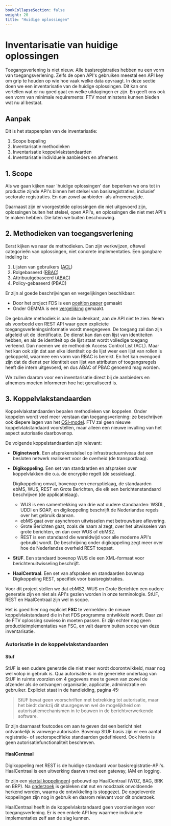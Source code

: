 ```yaml
---
bookCollapseSection: false
weight: 20
title: "Huidige oplossingen"
---
```


# Inventarisatie van huidige oplossingen

Toegangsverlening is niet nieuw. Alle basisregistraties hebben nu een vorm van toegangsverlening. 
Zelfs de open API's gebruiken meestal een API key om grip te houden op wie hoe vaak welke data opvraagt.
In deze sectie doen we een inventarisatie van de huidige oplossingen. Dit kan ons vertellen wat er nu goed gaat en welke uitdagingen er zijn. 
En geeft ons ook een vorm van minimale requirements: FTV moet minstens kunnen bieden wat nu al bestaat. 

## Aanpak

Dit is het stappenplan van de inventarisatie:
1. Scope bepaling
2. Inventarisatie methodieken
3. Inventarisatie koppelvlakstandaarden
4. Inventarisatie individuele aanbieders en afnemers

## 1. Scope
Als we gaan kijken naar 'huidige oplossingen' dan beperken we ons tot in productie zijnde API's
binnen het stelsel van basisregistraties, inclusief sectorale registraties. En dan zowel aanbieder- als afnemerszijde.

Daarnaast zijn er voorgestelde oplossingen die niet uitgevoerd zijn,
oplossingen buiten het stelsel, open API's, en oplossingen die niet met API's te maken hebben. 
Die laten we buiten beschouwing.

## 2. Methodieken van toegangsverlening
Eerst kijken we naar de methodieken. Dan zijn werkwijzen, oftewel categorie&euml;n van oplossingen, niet concrete implementaties.
Een gangbare indeling is:
1. Lijsten van gebruikers ([ACL](https://en.wikipedia.org/wiki/Access-control_list))
2. Rolgebaseerd ([RBAC](https://en.wikipedia.org/wiki/Role-based_access_control))
3. Attribuutgebaseerd ([ABAC](https://en.wikipedia.org/wiki/Attribute-based_access_control))
4. Policy-gebaseerd (PBAC)

Er zijn al goede beschrijvingen en vergelijkingen beschikbaar:
- Door het project FDS is een [ position paper](https://federatief.datastelsel.nl/kennisbank/pbac/) gemaakt 
- Onder GEMMA is een [vergelijking](https://www.gemmaonline.nl/wiki/WMA_RBAC_ABAC_en_PBAC) gemaakt.

De gebruikte methodiek is aan de buitenkant, aan de API niet te zien.
Neem als voorbeeld een REST API waar geen expliciete toegangsverleningsinformatie wordt meegegeven.
De toegang zal dan zijn afgeleid uit de identificatie. De dienst kan dan een lijst van identiteiten 
hebben, en als de identiteit op de lijst staat wordt volledige toegang verleend. Dan noemen
we de methodiek Access Control List (ACL). Maar het kan ook zijn dat aan elke identiteit op de lijst
weer een lijst van rollen is gekoppeld, waarmee een vorm van RBAC is bereikt. En het kan evengoed
zijn dat de dienst per identiteit een lijst van attributen of toegangsregels heeft die intern uitgevoerd, en dus
ABAC of PBAC genoemd mag worden. 

We zullen daarom voor een inventarisatie direct bij de aanbieders en afnemers moeten informeren hoe het gerealiseerd is.

## 3. Koppelvlakstandaarden
Koppelvlakstandaarden bepalen methodieken van koppelen. Onder koppelen wordt veel meer verstaan dan toegangsverlening: 
ze beschrijven ook diepere lagen van het [OSI-model](https://nl.wikipedia.org/wiki/OSI-model). 
FTV zal geen nieuwe koppelvlakstandaard voorstellen, maar alleen een nieuwe invulling van het aspect autorisatie daarbovenop.

De volgende koppelstandaarden zijn relevant:
- **Diginetwerk**. Een afsprakenstelsel op infrastructuurniveau dat een besloten netwerk realiseert voor de overheid (de transportlaag).
- **Digikoppeling**. Een set van standaarden en afspraken over koppelvlakken die o.a. de encryptie regelt (de sessielaag). 

  Digikoppeling omvat, bovenop een encryptielaag, de standaarden ebMS, WUS, REST en Grote Berichten, die elk een berichtenstandaard 
  beschrijven (de applicatielaag).
  - WUS is een samentrekking van drie wat oudere standaarden: WSDL, UDDI en SOAP, en digikoppeling beschrijft de Nederlandse regels over het gebruik daarvan.
  - ebMS gaat over asynchroon uitwisselen met betrouwbare aflevering.
  - Grote Berichten gaat, zoals de naam al zegt, over het uitwisselen van grote berichten, en dan over WUS of ebMS2.
  - REST is een standaard die wereldwijd voor alle moderne API's gebruikt wordt. De beschrijving onder digikoppeling zegt meer over hoe
de Nederlandse overheid REST toepast. 
- **StUF**. Een standaard bovenop WUS die een XML-formaat voor berichtenuitwisseling beschrijft.
- **HaalCentraal**. Een set van afspraken en standaarden bovenop Digikoppeling REST, specifiek voor basisregistraties.

Voor dit project stellen we dat ebMS2, WUS en Grote Berichten een oudere generatie zijn en niet als API's gezien worden 
in onze terminologie. StUF, REST en HaalCentraal zijn wel in scope.

Het is goed hier nog expliciet **FSC** te vermelden: de nieuwe koppelvlakstandaard die in het FDS programma ontwikkeld wordt.
Daar zal de FTV oplossing sowieso in moeten passen. Er zijn echter nog geen productieimplementaties van FSC, en valt daarom
buiten scope van deze inventarisatie.

### Autorisatie in de koppelvlakstandaarden

#### Stuf
StUF is een oudere generatie die niet meer wordt doorontwikkeld, maar nog wel volop in gebruik is.
Qua autorisatie is in de generieke onderlaag van StUF in ruimte voorzien om 4 gegevens mee te geven van zowel de afzender als de ontvanger: 
organisatie, applicatie, administratie en gebruiker. Expliciet staat in de handleiding, pagina 45: 
> StUF bevat geen voorschriften met betrekking tot autorisatie, maar het biedt dankzij dit stuurgegeven wel de mogelijkheid om
autorisatiemechanismen in te bouwen in de berichtverwerkende software. 

Er zijn daarnaast foutcodes om aan te geven dat een 
bericht niet ontvankelijk is vanwege autorisatie. Bovenop StUF basis zijn er een aantal registratie- of sectorspecifieke 
standaarden gedefinieerd. Ook hierin is geen autorisatiefunctionaliteit beschreven.

#### HaalCentraal

Digikoppeling met REST is de huidige standaard voor basisregistratie-API's.
HaalCentraal is een uitwerking daarvan met een gateway, IAM en logging.

Er zijn een [viertal koppelingen](https://vng-realisatie.github.io/Haal-Centraal/aansluiten-op-apis)) gebouwd op HaalCentraal (WOZ, BAG, BRK en BRP). 
Na [onderzoek](https://haalcentraal.pleio.nl/blog/view/f27ce9be-32c0-415b-89a6-5fff97956d3c/van-haal-centraal-naar-regie-op-apis) is gebleken dat nut en noodzaak onvoldoende herkend worden, waarna de ontwikkeling is stopgezet. 
De opgeleverde koppelingen zijn nog in gebruik en daarom relevant voor dit onderzoek.

HaalCentraal heeft in de koppelvlakstandaard geen voorzieningen voor toegangsverlening.
Er is een enkele API key waarmee individuele implementaties zelf aan de slag kunnen.


